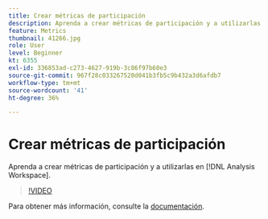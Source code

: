 ```yaml
---
title: Crear métricas de participación
description: Aprenda a crear métricas de participación y a utilizarlas en [!DNL Analysis Workspace].
feature: Metrics
thumbnail: 41266.jpg
role: User
level: Beginner
kt: 6355
exl-id: 336853ad-c273-4627-919b-3c86f97b60e3
source-git-commit: 967f28c033267520d041b3fb5c9b432a3d6afdb7
workflow-type: tm+mt
source-wordcount: '41'
ht-degree: 36%

---
```


# Crear métricas de participación

Aprenda a crear métricas de participación y a utilizarlas en [!DNL Analysis Workspace].

>[!VIDEO](https://video.tv.adobe.com/v/41266/?quality=12&learn=on)

Para obtener más información, consulte la [documentación](https://experienceleague.adobe.com/docs/analytics/components/calculated-metrics/calcmetric-workflow/participation-metric.html?lang=es).
